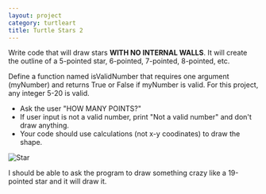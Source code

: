 ```yaml
---
layout: project
category: turtleart
title: Turtle Stars 2
---
```

Write code that will draw stars **WITH NO INTERNAL WALLS**. It will create the outline of a 5-pointed star, 6-pointed, 7-pointed, 8-pointed, etc.

Define a function named isValidNumber that requires one argument (myNumber) and returns True or False if myNumber is valid. For this project, any integer 5-20 is valid.

  - Ask the user "HOW MANY POINTS?"
  - If user input is not a valid number, print "Not a valid number" and don't draw anything.
  - Your code should use calculations (not x-y coodinates) to draw the shape.

![Star](/apcsp/turtleart/stars2.jpg)




I should be able to ask the program to draw something crazy like a 19-pointed star and it will draw it.
